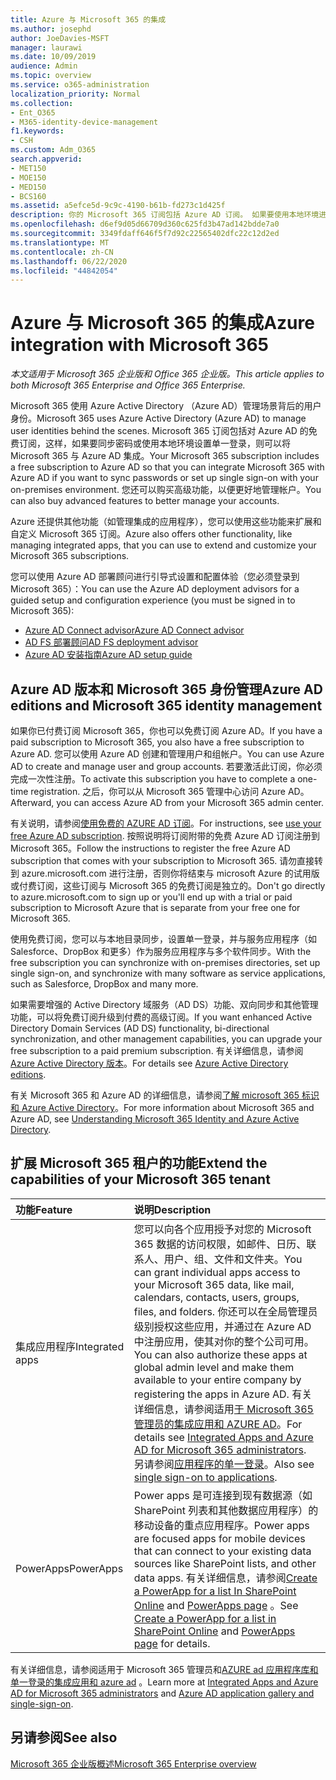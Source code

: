 ```yaml
---
title: Azure 与 Microsoft 365 的集成
ms.author: josephd
author: JoeDavies-MSFT
manager: laurawi
ms.date: 10/09/2019
audience: Admin
ms.topic: overview
ms.service: o365-administration
localization_priority: Normal
ms.collection:
- Ent_O365
- M365-identity-device-management
f1.keywords:
- CSH
ms.custom: Adm_O365
search.appverid:
- MET150
- MOE150
- MED150
- BCS160
ms.assetid: a5efce5d-9c9c-4190-b61b-fd273c1d425f
description: 你的 Microsoft 365 订阅包括 Azure AD 订阅。 如果要使用本地环境进行密码同步或单一登录，请将 Microsoft 365 与 Azure AD 集成。
ms.openlocfilehash: d6ef9d05d66709d360c625fd3b47ad142bdde7a0
ms.sourcegitcommit: 3349fdaff646f5f7d92c22565402dfc22c12d2ed
ms.translationtype: MT
ms.contentlocale: zh-CN
ms.lasthandoff: 06/22/2020
ms.locfileid: "44842054"
---
```

# <a name="azure-integration-with-microsoft-365"></a><span data-ttu-id="b4973-104">Azure 与 Microsoft 365 的集成</span><span class="sxs-lookup"><span data-stu-id="b4973-104">Azure integration with Microsoft 365</span></span>

<span data-ttu-id="b4973-105">*本文适用于 Microsoft 365 企业版和 Office 365 企业版。*</span><span class="sxs-lookup"><span data-stu-id="b4973-105">*This article applies to both Microsoft 365 Enterprise and Office 365 Enterprise.*</span></span>

<span data-ttu-id="b4973-106">Microsoft 365 使用 Azure Active Directory （Azure AD）管理场景背后的用户身份。</span><span class="sxs-lookup"><span data-stu-id="b4973-106">Microsoft 365 uses Azure Active Directory (Azure AD) to manage user identities behind the scenes.</span></span> <span data-ttu-id="b4973-107">Microsoft 365 订阅包括对 Azure AD 的免费订阅，这样，如果要同步密码或使用本地环境设置单一登录，则可以将 Microsoft 365 与 Azure AD 集成。</span><span class="sxs-lookup"><span data-stu-id="b4973-107">Your Microsoft 365 subscription includes a free subscription to Azure AD so that you can integrate Microsoft 365 with Azure AD if you want to sync passwords or set up single sign-on with your on-premises environment.</span></span> <span data-ttu-id="b4973-108">您还可以购买高级功能，以便更好地管理帐户。</span><span class="sxs-lookup"><span data-stu-id="b4973-108">You can also buy advanced features to better manage your accounts.</span></span>
  
<span data-ttu-id="b4973-109">Azure 还提供其他功能（如管理集成的应用程序），您可以使用这些功能来扩展和自定义 Microsoft 365 订阅。</span><span class="sxs-lookup"><span data-stu-id="b4973-109">Azure also offers other functionality, like managing integrated apps, that you can use to extend and customize your Microsoft 365 subscriptions.</span></span>
  
<span data-ttu-id="b4973-110">您可以使用 Azure AD 部署顾问进行引导式设置和配置体验（您必须登录到 Microsoft 365）：</span><span class="sxs-lookup"><span data-stu-id="b4973-110">You can use the Azure AD deployment advisors for a guided setup and configuration experience (you must be signed in to Microsoft 365):</span></span>

 - [<span data-ttu-id="b4973-111">Azure AD Connect advisor</span><span class="sxs-lookup"><span data-stu-id="b4973-111">Azure AD Connect advisor</span></span>](https://aka.ms/aadconnectpwsync)
 - [<span data-ttu-id="b4973-112">AD FS 部署顾问</span><span class="sxs-lookup"><span data-stu-id="b4973-112">AD FS deployment advisor</span></span>](https://aka.ms/adfsguidance)
 - [<span data-ttu-id="b4973-113">Azure AD 安装指南</span><span class="sxs-lookup"><span data-stu-id="b4973-113">Azure AD setup guide</span></span>](https://aka.ms/aadpguidance)
  
## <a name="azure-ad-editions-and-microsoft-365-identity-management"></a><span data-ttu-id="b4973-114">Azure AD 版本和 Microsoft 365 身份管理</span><span class="sxs-lookup"><span data-stu-id="b4973-114">Azure AD editions and Microsoft 365 identity management</span></span>

<span data-ttu-id="b4973-115">如果你已付费订阅 Microsoft 365，你也可以免费订阅 Azure AD。</span><span class="sxs-lookup"><span data-stu-id="b4973-115">If you have a paid subscription to Microsoft 365, you also have a free subscription to Azure AD.</span></span> <span data-ttu-id="b4973-116">您可以使用 Azure AD 创建和管理用户和组帐户。</span><span class="sxs-lookup"><span data-stu-id="b4973-116">You can use Azure AD to create and manage user and group accounts.</span></span> <span data-ttu-id="b4973-117">若要激活此订阅，你必须完成一次性注册。</span><span class="sxs-lookup"><span data-stu-id="b4973-117">To activate this subscription you have to complete a one-time registration.</span></span> <span data-ttu-id="b4973-118">之后，你可以从 Microsoft 365 管理中心访问 Azure AD。</span><span class="sxs-lookup"><span data-stu-id="b4973-118">Afterward, you can access Azure AD from your Microsoft 365 admin center.</span></span> 

<span data-ttu-id="b4973-119">有关说明，请参阅[使用免费的 AZURE AD 订阅](https://go.microsoft.com/fwlink/p/?LinkId=617127)。</span><span class="sxs-lookup"><span data-stu-id="b4973-119">For instructions, see [use your free Azure AD subscription](https://go.microsoft.com/fwlink/p/?LinkId=617127).</span></span> <span data-ttu-id="b4973-120">按照说明将订阅附带的免费 Azure AD 订阅注册到 Microsoft 365。</span><span class="sxs-lookup"><span data-stu-id="b4973-120">Follow the instructions to register the free Azure AD subscription that comes with your subscription to Microsoft 365.</span></span> <span data-ttu-id="b4973-121">请勿直接转到 azure.microsoft.com 进行注册，否则你将结束与 microsoft Azure 的试用版或付费订阅，这些订阅与 Microsoft 365 的免费订阅是独立的。</span><span class="sxs-lookup"><span data-stu-id="b4973-121">Don't go directly to azure.microsoft.com to sign up or you'll end up with a trial or paid subscription to Microsoft Azure that is separate from your free one for Microsoft 365.</span></span> 
  
<span data-ttu-id="b4973-122">使用免费订阅，您可以与本地目录同步，设置单一登录，并与服务应用程序（如 Salesforce、DropBox 和更多）作为服务应用程序与多个软件同步。</span><span class="sxs-lookup"><span data-stu-id="b4973-122">With the free subscription you can synchronize with on-premises directories, set up single sign-on, and synchronize with many software as service applications, such as Salesforce, DropBox and many more.</span></span>
  
<span data-ttu-id="b4973-123">如果需要增强的 Active Directory 域服务（AD DS）功能、双向同步和其他管理功能，可以将免费订阅升级到付费的高级订阅。</span><span class="sxs-lookup"><span data-stu-id="b4973-123">If you want enhanced Active Directory Domain Services (AD DS) functionality, bi-directional synchronization, and other management capabilities, you can upgrade your free subscription to a paid premium subscription.</span></span> <span data-ttu-id="b4973-124">有关详细信息，请参阅[Azure Active Directory 版本](https://azure.microsoft.com/pricing/details/active-directory/)。</span><span class="sxs-lookup"><span data-stu-id="b4973-124">For details see [Azure Active Directory editions](https://azure.microsoft.com/pricing/details/active-directory/).</span></span>
  
<span data-ttu-id="b4973-125">有关 Microsoft 365 和 Azure AD 的详细信息，请参阅[了解 microsoft 365 标识和 Azure Active Directory](about-office-365-identity.md)。</span><span class="sxs-lookup"><span data-stu-id="b4973-125">For more information about Microsoft 365 and Azure AD, see [Understanding Microsoft 365 Identity and Azure Active Directory](about-office-365-identity.md).</span></span>
  
## <a name="extend-the-capabilities-of-your-microsoft-365-tenant"></a><span data-ttu-id="b4973-126">扩展 Microsoft 365 租户的功能</span><span class="sxs-lookup"><span data-stu-id="b4973-126">Extend the capabilities of your Microsoft 365 tenant</span></span>

|<span data-ttu-id="b4973-127">**功能**</span><span class="sxs-lookup"><span data-stu-id="b4973-127">**Feature**</span></span>|<span data-ttu-id="b4973-128">**说明**</span><span class="sxs-lookup"><span data-stu-id="b4973-128">**Description**</span></span>|
|:-----|:-----|
|<span data-ttu-id="b4973-129">集成应用程序</span><span class="sxs-lookup"><span data-stu-id="b4973-129">Integrated apps</span></span>  <br/> |<span data-ttu-id="b4973-130">您可以向各个应用授予对您的 Microsoft 365 数据的访问权限，如邮件、日历、联系人、用户、组、文件和文件夹。</span><span class="sxs-lookup"><span data-stu-id="b4973-130">You can grant individual apps access to your Microsoft 365 data, like mail, calendars, contacts, users, groups, files, and folders.</span></span> <span data-ttu-id="b4973-131">你还可以在全局管理员级别授权这些应用，并通过在 Azure AD 中注册应用，使其对你的整个公司可用。</span><span class="sxs-lookup"><span data-stu-id="b4973-131">You can also authorize these apps at global admin level and make them available to your entire company by registering the apps in Azure AD.</span></span> <span data-ttu-id="b4973-132">有关详细信息，请参阅适用[于 Microsoft 365 管理员的集成应用和 AZURE AD](https://support.office.com/article/cb2250e3-451e-416f-bf4e-363549652c2a)。</span><span class="sxs-lookup"><span data-stu-id="b4973-132">For details see [Integrated Apps and Azure AD for Microsoft 365 administrators](https://support.office.com/article/cb2250e3-451e-416f-bf4e-363549652c2a).</span></span>  <br/> <span data-ttu-id="b4973-133">另请参阅[应用程序的单一登录](https://go.microsoft.com/fwlink/p/?LinkId=698604)。</span><span class="sxs-lookup"><span data-stu-id="b4973-133">Also see [single sign-on to applications](https://go.microsoft.com/fwlink/p/?LinkId=698604).</span></span>  <br/> |
|<span data-ttu-id="b4973-134">PowerApps</span><span class="sxs-lookup"><span data-stu-id="b4973-134">PowerApps</span></span>  <br/> | <span data-ttu-id="b4973-135">Power apps 是可连接到现有数据源（如 SharePoint 列表和其他数据应用程序）的移动设备的重点应用程序。</span><span class="sxs-lookup"><span data-stu-id="b4973-135">Power apps are focused apps for mobile devices that can connect to your existing data sources like SharePoint lists, and other data apps.</span></span> <span data-ttu-id="b4973-136">有关详细信息，请参阅[Create a PowerApp for a list In SharePoint Online](https://support.office.com/article/9338b2d2-67ac-4b81-8e67-97da27e5e9ab) and [PowerApps page](https://powerapps.microsoft.com/) 。</span><span class="sxs-lookup"><span data-stu-id="b4973-136">See [Create a PowerApp for a list in SharePoint Online](https://support.office.com/article/9338b2d2-67ac-4b81-8e67-97da27e5e9ab) and [PowerApps page](https://powerapps.microsoft.com/) for details.</span></span>  <br/> |
   
<span data-ttu-id="b4973-137">有关详细信息，请参阅适用于 Microsoft 365 管理员和[AZURE ad 应用程序库和单一登录](https://docs.microsoft.com/azure/active-directory/manage-apps/what-is-single-sign-on)[的集成应用和 azure ad](integrated-apps-and-azure-ads.md) 。</span><span class="sxs-lookup"><span data-stu-id="b4973-137">Learn more at [Integrated Apps and Azure AD for Microsoft 365 administrators](integrated-apps-and-azure-ads.md) and [Azure AD application gallery and single-sign-on](https://docs.microsoft.com/azure/active-directory/manage-apps/what-is-single-sign-on).</span></span>

## <a name="see-also"></a><span data-ttu-id="b4973-138">另请参阅</span><span class="sxs-lookup"><span data-stu-id="b4973-138">See also</span></span>

[<span data-ttu-id="b4973-139">Microsoft 365 企业版概述</span><span class="sxs-lookup"><span data-stu-id="b4973-139">Microsoft 365 Enterprise overview</span></span>](https://docs.microsoft.com/microsoft-365/enterprise/microsoft-365-overview)
